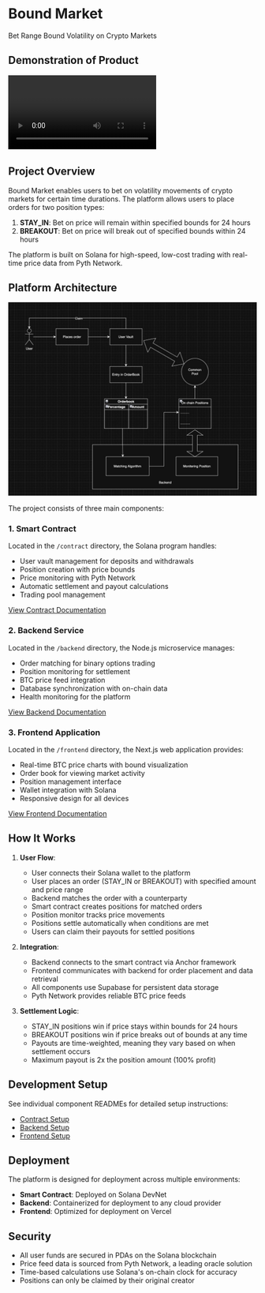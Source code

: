 # Bound Market

Bet Range Bound Volatility on Crypto Markets

## Demonstration of Product

![Bound Market Product Demo](./docs/demo.mp4)

## Project Overview

Bound Market enables users to bet on volatility movements of crypto markets for certain time durations. The platform allows users to place orders for two position types:

1. **STAY_IN**: Bet on price will remain within specified bounds for 24 hours
2. **BREAKOUT**: Bet on price will break out of specified bounds within 24 hours

The platform is built on Solana for high-speed, low-cost trading with real-time price data from Pyth Network.

## Platform Architecture

![Bound Market Architecture Diagram](./docs/architecture.jpeg)

The project consists of three main components:

### 1. Smart Contract

Located in the `/contract` directory, the Solana program handles:
- User vault management for deposits and withdrawals
- Position creation with price bounds
- Price monitoring with Pyth Network
- Automatic settlement and payout calculations
- Trading pool management

[View Contract Documentation](./contract/README.md)

### 2. Backend Service

Located in the `/backend` directory, the Node.js microservice manages:
- Order matching for binary options trading
- Position monitoring for settlement
- BTC price feed integration
- Database synchronization with on-chain data
- Health monitoring for the platform

[View Backend Documentation](./backend/README.md)

### 3. Frontend Application

Located in the `/frontend` directory, the Next.js web application provides:
- Real-time BTC price charts with bound visualization
- Order book for viewing market activity
- Position management interface
- Wallet integration with Solana
- Responsive design for all devices

[View Frontend Documentation](./frontend/README.md)

## How It Works

1. **User Flow**:
   - User connects their Solana wallet to the platform
   - User places an order (STAY_IN or BREAKOUT) with specified amount and price range
   - Backend matches the order with a counterparty
   - Smart contract creates positions for matched orders
   - Position monitor tracks price movements
   - Positions settle automatically when conditions are met
   - Users can claim their payouts for settled positions

2. **Integration**:
   - Backend connects to the smart contract via Anchor framework
   - Frontend communicates with backend for order placement and data retrieval
   - All components use Supabase for persistent data storage
   - Pyth Network provides reliable BTC price feeds

3. **Settlement Logic**:
   - STAY_IN positions win if price stays within bounds for 24 hours
   - BREAKOUT positions win if price breaks out of bounds at any time
   - Payouts are time-weighted, meaning they vary based on when settlement occurs
   - Maximum payout is 2x the position amount (100% profit)

## Development Setup

See individual component READMEs for detailed setup instructions:

- [Contract Setup](./contract/README.md#development-setup)
- [Backend Setup](./backend/README.md#setup)
- [Frontend Setup](./frontend/README.md#setup)

## Deployment

The platform is designed for deployment across multiple environments:

- **Smart Contract**: Deployed on Solana DevNet
- **Backend**: Containerized for deployment to any cloud provider
- **Frontend**: Optimized for deployment on Vercel

## Security

- All user funds are secured in PDAs on the Solana blockchain
- Price feed data is sourced from Pyth Network, a leading oracle solution
- Time-based calculations use Solana's on-chain clock for accuracy
- Positions can only be claimed by their original creator
